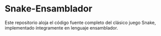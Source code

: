 # Snake-Ensamblador
Este repositorio aloja el código fuente completo del clásico juego Snake, implementado íntegramente en lenguaje ensamblador.
